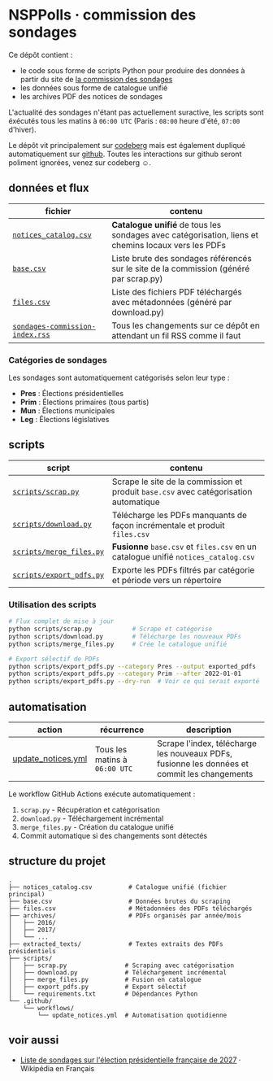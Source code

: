 # NSPPolls · commission des sondages

Ce dépôt contient :

 - le code sous forme de scripts Python pour produire des données à partir du site de [la commission des sondages]
 - les données sous forme de catalogue unifié
 - les archives PDF des notices de sondages

L'actualité des sondages n'étant pas actuellement suractive, les scripts sont éxécutés tous les matins à `06:00 UTC` (Paris : `08:00` heure d'été, `07:00` d'hiver).

Le dépôt vit principalement sur [codeberg] mais est également dupliqué automatiquement sur [github]. Toutes les interactions sur github seront poliment ignorées, venez sur codeberg ☺️.

[la commission des sondages]: https://www.commission-des-sondages.fr/
[codeberg]: https://codeberg.org/nsppolls/sondages-commission-index
[github]: https://github.com/nsppolls/sondages-commission-index


## données et flux

|         fichier           |  contenu                  |
|--------------------|--------------------|
| [`notices_catalog.csv`]   | **Catalogue unifié** de tous les sondages avec catégorisation, liens et chemins locaux vers les PDFs |
| [`base.csv`]              | Liste brute des sondages référencés sur le site de la commission (généré par scrap.py) |
| [`files.csv`]             | Liste des fichiers PDF téléchargés avec métadonnées (généré par download.py) |
| [`sondages-commission-index.rss`]| Tous les changements sur ce dépôt en attendant un fil RSS comme il faut |

[`notices_catalog.csv`]: https://codeberg.org/nsppolls/sondages-commission-index/src/branch/main/notices_catalog.csv
[`base.csv`]: https://codeberg.org/nsppolls/sondages-commission-index/src/branch/main/base.csv
[`files.csv`]: https://codeberg.org/nsppolls/sondages-commission-index/src/branch/main/files.csv
[`sondages-commission-index.rss`]: https://codeberg.org/nsppolls/sondages-commission-index.rss

### Catégories de sondages

Les sondages sont automatiquement catégorisés selon leur type :

- **Pres** : Élections présidentielles
- **Prim** : Élections primaires (tous partis)
- **Mun** : Élections municipales
- **Leg** : Élections législatives

## scripts

|          script          |  contenu                  |
|--------------------|--------------------|
| [`scripts/scrap.py`]      | Scrape le site de la commission et produit `base.csv` avec catégorisation automatique |
| [`scripts/download.py`]   | Télécharge les PDFs manquants de façon incrémentale et produit `files.csv` |
| [`scripts/merge_files.py`]| **Fusionne** `base.csv` et `files.csv` en un catalogue unifié `notices_catalog.csv` |
| [`scripts/export_pdfs.py`]| Exporte les PDFs filtrés par catégorie et période vers un répertoire |

[`scripts/scrap.py`]: https://codeberg.org/nsppolls/sondages-commission-index/src/branch/main/scripts/scrap.py
[`scripts/download.py`]: https://codeberg.org/nsppolls/sondages-commission-index/src/branch/main/scripts/download.py
[`scripts/merge_files.py`]: https://codeberg.org/nsppolls/sondages-commission-index/src/branch/main/scripts/merge_files.py
[`scripts/export_pdfs.py`]: https://codeberg.org/nsppolls/sondages-commission-index/src/branch/main/scripts/export_pdfs.py

### Utilisation des scripts

```bash
# Flux complet de mise à jour
python scripts/scrap.py           # Scrape et catégorise
python scripts/download.py        # Télécharge les nouveaux PDFs
python scripts/merge_files.py     # Crée le catalogue unifié

# Export sélectif de PDFs
python scripts/export_pdfs.py --category Pres --output exported_pdfs
python scripts/export_pdfs.py --category Prim --after 2022-01-01
python scripts/export_pdfs.py --dry-run  # Voir ce qui serait exporté
```

## automatisation

|  action                  |          récurrence          | description |
|--------------------|--------------------|---|
| [update_notices.yml]     | Tous les matins à `06:00 UTC` | Scrape l'index, télécharge les nouveaux PDFs, fusionne les données et commit les changements |

[update_notices.yml]: https://github.com/nsppolls/sondages-commission-index/blob/main/.github/workflows/update_notices.yml

Le workflow GitHub Actions exécute automatiquement :
1. `scrap.py` - Récupération et catégorisation
2. `download.py` - Téléchargement incrémental
3. `merge_files.py` - Création du catalogue unifié
4. Commit automatique si des changements sont détectés

## structure du projet

```
.
├── notices_catalog.csv          # Catalogue unifié (fichier principal)
├── base.csv                     # Données brutes du scraping
├── files.csv                    # Métadonnées des PDFs téléchargés
├── archives/                    # PDFs organisés par année/mois
│   ├── 2016/
│   ├── 2017/
│   └── ...
├── extracted_texts/             # Textes extraits des PDFs présidentiels
├── scripts/
│   ├── scrap.py                # Scraping avec catégorisation
│   ├── download.py             # Téléchargement incrémental
│   ├── merge_files.py          # Fusion en catalogue
│   ├── export_pdfs.py          # Export sélectif
│   └── requirements.txt        # Dépendances Python
└── .github/
    └── workflows/
        └── update_notices.yml  # Automatisation quotidienne
```

## voir aussi

- [Liste de sondages sur l'élection présidentielle française de 2027](https://fr.wikipedia.org/wiki/Liste_de_sondages_sur_l%27%C3%A9lection_pr%C3%A9sidentielle_fran%C3%A7aise_de_2027) · Wikipédia en Français

